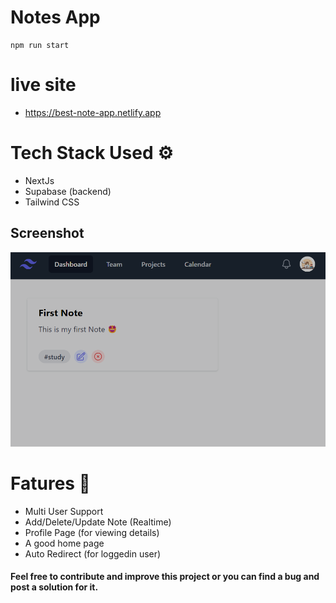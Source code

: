 # Notes App
```
npm run start
```

# live site
- https://best-note-app.netlify.app


# Tech Stack Used ⚙️
- NextJs
- Supabase (backend)
- Tailwind CSS


## Screenshot
![fddf](./app/public/Screenshot.png)

# Fatures 🌟
- Multi User Support
- Add/Delete/Update Note (Realtime)
- Profile Page (for viewing details)
- A good home page
- Auto Redirect (for loggedin user)

#### Feel free to contribute and improve this project or you can find a bug and post a solution for it.